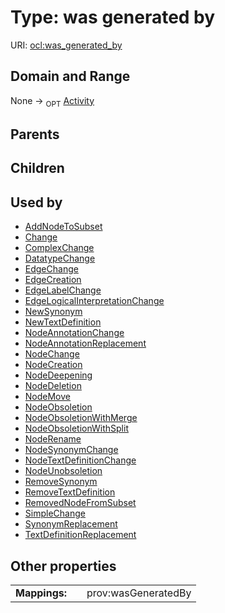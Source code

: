 
# Type: was generated by




URI: [ocl:was_generated_by](http://w3id.org/oclwas_generated_by)


## Domain and Range

None ->  <sub>OPT</sub> [Activity](Activity.md)

## Parents


## Children


## Used by

 * [AddNodeToSubset](AddNodeToSubset.md)
 * [Change](Change.md)
 * [ComplexChange](ComplexChange.md)
 * [DatatypeChange](DatatypeChange.md)
 * [EdgeChange](EdgeChange.md)
 * [EdgeCreation](EdgeCreation.md)
 * [EdgeLabelChange](EdgeLabelChange.md)
 * [EdgeLogicalInterpretationChange](EdgeLogicalInterpretationChange.md)
 * [NewSynonym](NewSynonym.md)
 * [NewTextDefinition](NewTextDefinition.md)
 * [NodeAnnotationChange](NodeAnnotationChange.md)
 * [NodeAnnotationReplacement](NodeAnnotationReplacement.md)
 * [NodeChange](NodeChange.md)
 * [NodeCreation](NodeCreation.md)
 * [NodeDeepening](NodeDeepening.md)
 * [NodeDeletion](NodeDeletion.md)
 * [NodeMove](NodeMove.md)
 * [NodeObsoletion](NodeObsoletion.md)
 * [NodeObsoletionWithMerge](NodeObsoletionWithMerge.md)
 * [NodeObsoletionWithSplit](NodeObsoletionWithSplit.md)
 * [NodeRename](NodeRename.md)
 * [NodeSynonymChange](NodeSynonymChange.md)
 * [NodeTextDefinitionChange](NodeTextDefinitionChange.md)
 * [NodeUnobsoletion](NodeUnobsoletion.md)
 * [RemoveSynonym](RemoveSynonym.md)
 * [RemoveTextDefinition](RemoveTextDefinition.md)
 * [RemovedNodeFromSubset](RemovedNodeFromSubset.md)
 * [SimpleChange](SimpleChange.md)
 * [SynonymReplacement](SynonymReplacement.md)
 * [TextDefinitionReplacement](TextDefinitionReplacement.md)

## Other properties

|  |  |  |
| --- | --- | --- |
| **Mappings:** | | prov:wasGeneratedBy |

